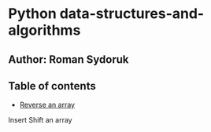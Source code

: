 # Python data-structures-and-algorithms

## Author: Roman Sydoruk

## Table of contents

* [Reverse an array](https://github.com/sydoruk89/data-structures-and-algorithms/tree/master/py-code-challenges/array_reverse)

Insert Shift an array
